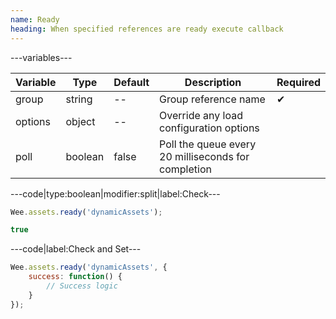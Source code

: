 ```yaml
---
name: Ready
heading: When specified references are ready execute callback
---
```


---variables---

| Variable | Type | Default | Description | Required |
| -- | -- | -- | -- | -- |
| group | string | -- | Group reference name | ✔ |
| options | object | -- | Override any load configuration options ||
| poll | boolean | false | Poll the queue every 20 milliseconds for completion ||

---code|type:boolean|modifier:split|label:Check---

```javascript
Wee.assets.ready('dynamicAssets');
```

```javascript
true
```

---code|label:Check and Set---

```javascript
Wee.assets.ready('dynamicAssets', {
	success: function() {
		// Success logic
	}
});
```
